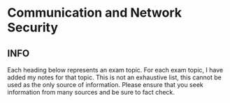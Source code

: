 # Communication and Network Security

## INFO
Each heading below represents an exam topic. For each exam topic, I have added my notes for that topic. This is not an exhaustive list, this cannot be used as the only source of information. Please ensure that you seek information from many sources and be sure to fact check.

